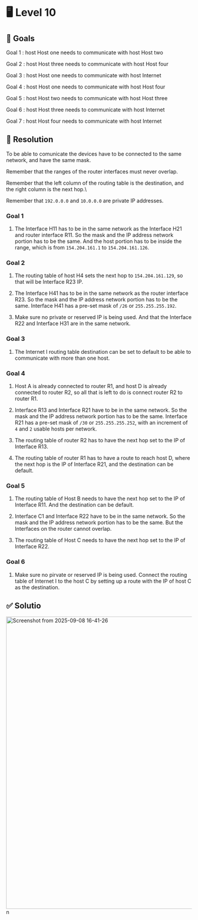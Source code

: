 # 🖥️ Level 10

## 🎯 Goals

Goal 1 : host Host one needs to communicate with host Host two

Goal 2 : host Host three needs to communicate with host Host four

Goal 3 : host Host one needs to communicate with host Internet

Goal 4 : host Host one needs to communicate with host Host four

Goal 5 : host Host two needs to communicate with host Host three

Goal 6 : host Host three needs to communicate with host Internet

Goal 7 : host Host four needs to communicate with host Internet

## 🔧 Resolution

To be able to comunicate the devices have to be connected to the same network, and have the same mask.

Remember that the ranges of the router interfaces must never overlap.

Remember that the left column of the routing table is the destination, and the right column is the next hop.\

Remember that `192.0.0.0` and `10.0.0.0` are private IP addresses.

### Goal 1

1. The Interface H11 has to be in the same network as the Interface H21 and router interface R11. So the mask and the IP address network portion has to be the same. And the host portion has to be inside the range, which is from `154.204.161.1` to `154.204.161.126`.

### Goal 2

1. The routing table of host H4 sets the next hop to `154.204.161.129`, so that will be Interface R23 IP.

2. The Interface H41 has to be in the same network as the router interface R23. So the mask and the IP address network portion has to be the same. Interface H41 has a pre-set mask of `/26` or `255.255.255.192`.

3. Make sure no private or reserved IP is being used. And that the Interface R22 and Interface H31 are in the same network.

### Goal 3

1. The Internet I routing table destination can be set to default to be able to communicate with more than one host.







### Goal 4

1. Host A is already connected to router R1, and host D is already connected to router R2, so all that is left to do is connect router R2 to router R1.

2. Interface R13 and Interface R21 have to be in the same network. So the mask and the IP address network portion has to be the same. Interface R21 has a pre-set mask of `/30` or `255.255.255.252`, with an increment of `4` and `2` usable hosts per network.

3. The routing table of router R2 has to have the next hop set to the IP of Interface R13.

4. The routing table of router R1 has to have a route to reach host D, where the next hop is the IP of Interface R21, and the destination can be default.

### Goal 5

1. The routing table of Host B needs to have the next hop set to the IP of Interface R11. And the destination can be default.

2. Interface C1 and Interface R22 have to be in the same network. So the mask and the IP address network portion has to be the same. But the Interfaces on the router cannot overlap.

3. The routing table of Host C needs to have the next hop set to the IP of Interface R22.


### Goal 6

1. Make sure no pirvate or reserved IP is being used. Connect the routing table of Internet I to the host C by setting up a route with the IP of host C as the destination.


## ✅ Solutio
<img width="870" height="793" alt="Screenshot from 2025-09-08 16-41-26" src="https://github.com/user-attachments/assets/a434776d-2b4e-409b-a721-61a752509c84" />
n
